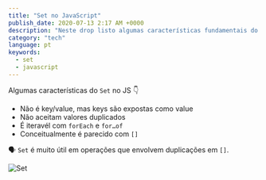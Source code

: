 ```yaml
---
title: "Set no JavaScript"
publish_date: 2020-07-13 2:17 AM +0000
description: "Neste drop listo algumas características fundamentais do objeto Set no JavaScript."
category: "tech"
language: pt
keywords:
  - set
  - javascript
---
```


Algumas características do `Set` no JS 👇

- Não é key/value, mas keys são expostas como value
- Não aceitam valores duplicados
- É iteravél com `forEach` e `for…of`
- Conceitualmente é parecido com `[]`

🗣 `Set` é muito útil em operações que envolvem duplicações em `[]`.

![Set](https://pbs.twimg.com/media/Ec0XzVFXsAElHuM?format=jpg&name=small)
